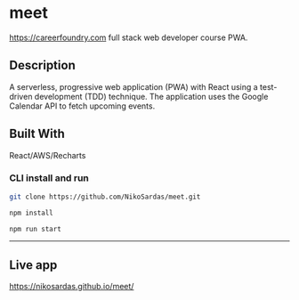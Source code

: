 # meet
https://careerfoundry.com full stack web developer course PWA.

## Description
A serverless, progressive web application (PWA) with React using a
test-driven development (TDD) technique. The application uses the Google
Calendar API to fetch upcoming events.

## Built With
React/AWS/Recharts

### CLI install and run

```bash
git clone https://github.com/NikoSardas/meet.git
```

```bash
npm install
```

```bash
npm run start
```
---

## Live app
https://nikosardas.github.io/meet/
